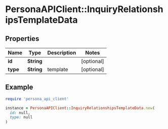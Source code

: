 # PersonaAPIClient::InquiryRelationshipsTemplateData

## Properties

| Name | Type | Description | Notes |
| ---- | ---- | ----------- | ----- |
| **id** | **String** |  | [optional] |
| **type** | **String** | template | [optional] |

## Example

```ruby
require 'persona_api_client'

instance = PersonaAPIClient::InquiryRelationshipsTemplateData.new(
  id: null,
  type: null
)
```

